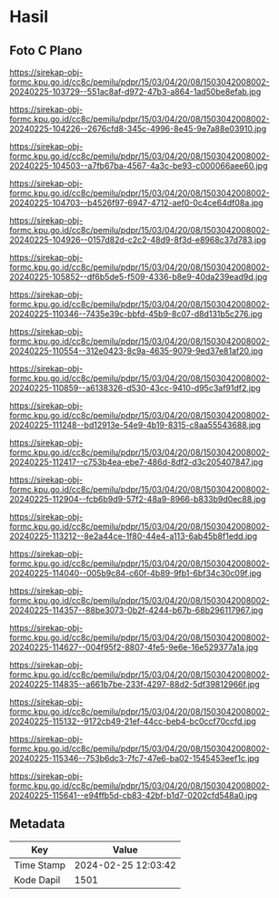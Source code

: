 # Hasil

## Foto C Plano

https://sirekap-obj-formc.kpu.go.id/cc8c/pemilu/pdpr/15/03/04/20/08/1503042008002-20240225-103729--551ac8af-d972-47b3-a864-1ad50be8efab.jpg

https://sirekap-obj-formc.kpu.go.id/cc8c/pemilu/pdpr/15/03/04/20/08/1503042008002-20240225-104226--2676cfd8-345c-4996-8e45-9e7a88e03910.jpg

https://sirekap-obj-formc.kpu.go.id/cc8c/pemilu/pdpr/15/03/04/20/08/1503042008002-20240225-104503--a7fb67ba-4567-4a3c-be93-c000066aee60.jpg

https://sirekap-obj-formc.kpu.go.id/cc8c/pemilu/pdpr/15/03/04/20/08/1503042008002-20240225-104703--b4526f97-6947-4712-aef0-0c4ce64df08a.jpg

https://sirekap-obj-formc.kpu.go.id/cc8c/pemilu/pdpr/15/03/04/20/08/1503042008002-20240225-104926--0157d82d-c2c2-48d9-8f3d-e8968c37d783.jpg

https://sirekap-obj-formc.kpu.go.id/cc8c/pemilu/pdpr/15/03/04/20/08/1503042008002-20240225-105852--df6b5de5-f509-4336-b8e9-40da239ead9d.jpg

https://sirekap-obj-formc.kpu.go.id/cc8c/pemilu/pdpr/15/03/04/20/08/1503042008002-20240225-110346--7435e39c-bbfd-45b9-8c07-d8d131b5c276.jpg

https://sirekap-obj-formc.kpu.go.id/cc8c/pemilu/pdpr/15/03/04/20/08/1503042008002-20240225-110554--312e0423-8c9a-4635-9079-9ed37e81af20.jpg

https://sirekap-obj-formc.kpu.go.id/cc8c/pemilu/pdpr/15/03/04/20/08/1503042008002-20240225-110859--a6138326-d530-43cc-9410-d95c3af91df2.jpg

https://sirekap-obj-formc.kpu.go.id/cc8c/pemilu/pdpr/15/03/04/20/08/1503042008002-20240225-111248--bd12913e-54e9-4b19-8315-c8aa55543688.jpg

https://sirekap-obj-formc.kpu.go.id/cc8c/pemilu/pdpr/15/03/04/20/08/1503042008002-20240225-112417--c753b4ea-ebe7-486d-8df2-d3c205407847.jpg

https://sirekap-obj-formc.kpu.go.id/cc8c/pemilu/pdpr/15/03/04/20/08/1503042008002-20240225-112904--fcb6b9d9-57f2-48a9-8966-b833b9d0ec88.jpg

https://sirekap-obj-formc.kpu.go.id/cc8c/pemilu/pdpr/15/03/04/20/08/1503042008002-20240225-113212--8e2a44ce-1f80-44e4-a113-6ab45b8f1edd.jpg

https://sirekap-obj-formc.kpu.go.id/cc8c/pemilu/pdpr/15/03/04/20/08/1503042008002-20240225-114040--005b9c84-c60f-4b89-9fb1-6bf34c30c09f.jpg

https://sirekap-obj-formc.kpu.go.id/cc8c/pemilu/pdpr/15/03/04/20/08/1503042008002-20240225-114357--88be3073-0b2f-4244-b67b-68b296117967.jpg

https://sirekap-obj-formc.kpu.go.id/cc8c/pemilu/pdpr/15/03/04/20/08/1503042008002-20240225-114627--004f95f2-8807-4fe5-9e6e-16e529377a1a.jpg

https://sirekap-obj-formc.kpu.go.id/cc8c/pemilu/pdpr/15/03/04/20/08/1503042008002-20240225-114835--a661b7be-233f-4297-88d2-5df39812966f.jpg

https://sirekap-obj-formc.kpu.go.id/cc8c/pemilu/pdpr/15/03/04/20/08/1503042008002-20240225-115132--9172cb49-21ef-44cc-beb4-bc0ccf70ccfd.jpg

https://sirekap-obj-formc.kpu.go.id/cc8c/pemilu/pdpr/15/03/04/20/08/1503042008002-20240225-115346--753b6dc3-7fc7-47e6-ba02-1545453eef1c.jpg

https://sirekap-obj-formc.kpu.go.id/cc8c/pemilu/pdpr/15/03/04/20/08/1503042008002-20240225-115641--e94ffb5d-cb83-42bf-b1d7-0202cfd548a0.jpg


## Metadata

| Key        | Value               |
| ---------- | ------------------- |
| Time Stamp | 2024-02-25 12:03:42 |
| Kode Dapil | 1501                |




